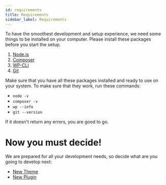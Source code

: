 ```yaml
---
id: requirements
title: Requirements
sidebar_label: Requirements
---
```


To have the smoothest development and setup experience, we need some things to be installed on your computer.
Please install these packages before you start the setup.

1. [Node.js](https://nodejs.org/en/)
2. [Composer](https://getcomposer.org/)
3. [WP-CLI](https://wp-cli.org/)
4. [Git](https://git-scm.com/)

Make sure that you have all these packages installed and ready to use on your system. To make sure that they work, run these commands:
- `node -v`
- `composer -v`
- `wp --info`
- `git --version`


If it doesn't return any errors, you are good to go.

# Now you must decide!

We are prepared for all your development needs, so decide what are you going to develop next:
* [New Theme](theme)
* [New Plugin](plugin)
